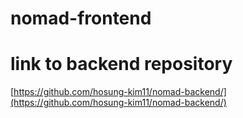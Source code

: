 # nomad-frontend

# link to backend repository
[https://github.com/hosung-kim11/nomad-backend/](https://github.com/hosung-kim11/nomad-backend/)
